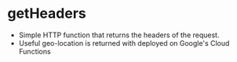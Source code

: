 # getHeaders
* Simple HTTP function that returns the headers of the request.
* Useful geo-location is returned with deployed on Google's Cloud Functions
